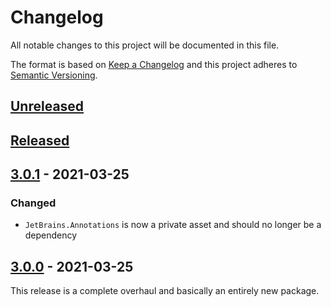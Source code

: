 # Changelog

All notable changes to this project will be documented in this file.

The format is based on [Keep a Changelog][Keep a Changelog] and this project adheres to [Semantic Versioning][Semantic Versioning].

## [Unreleased]

## [Released]

## [3.0.1] - 2021-03-25

### Changed

- `JetBrains.Annotations` is now a private asset and should no longer be a dependency

## [3.0.0] - 2021-03-25

This release is a complete overhaul and basically an entirely new package.

<!-- Links -->
[Keep a Changelog]: https://keepachangelog.com/
[Semantic Versioning]: https://semver.org/

[Unreleased]: https://github.com/erri120/OMODFramework/compare/v3.0.1...master
[Released]: https://github.com/erri120/OMODFramework/releases
[3.0.1]: https://github.com/erri120/OMODFramework/compare/v3.0.0...v3.0.1
[3.0.0]: https://github.com/erri120/OMODFramework/releases/v3.0.0
